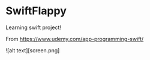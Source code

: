 SwiftFlappy
===========
Learning swift project!

From https://www.udemy.com/app-programming-swift/

![alt text][screen.png]
